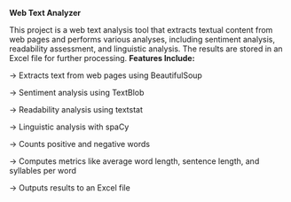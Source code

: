**Web Text Analyzer**



This project is a web text analysis tool that extracts textual content from web pages and performs various analyses, including sentiment analysis, readability assessment, and linguistic analysis. The results are stored in an Excel file for further processing.
__Features Include:__



-> Extracts text from web pages using BeautifulSoup

-> Sentiment analysis using TextBlob

-> Readability analysis using textstat

-> Linguistic analysis with spaCy

-> Counts positive and negative words

-> Computes metrics like average word length, sentence length, and syllables per word

-> Outputs results to an Excel file
